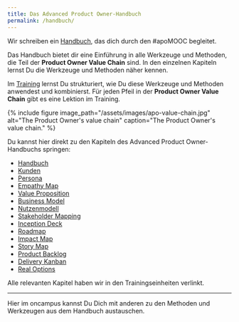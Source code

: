 ```yaml
---
title: Das Advanced Product Owner-Handbuch
permalink: /handbuch/
---
```


Wir schreiben ein [Handbuch][1], das dich durch den #apoMOOC begleitet.

Das Handbuch bietet dir eine Einführung in alle Werkzeuge und Methoden, die Teil der **Product Owner Value Chain** sind.
In den einzelnen Kapiteln lernst Du die Werkzeuge und Methoden näher kennen.

Im [Training][2] lernst Du strukturiert, wie Du diese Werkzeuge und Methoden anwendest und kombinierst.
Für jeden Pfeil in der **Product Owner Value Chain** gibt es eine Lektion im Training.

{% include figure image_path="/assets/images/apo-value-chain.jpg" alt="The Product Owner's value chain" caption="The Product Owner's value chain." %}

Du kannst hier direkt zu den Kapiteln des Advanced Product Owner-Handbuchs springen:

* [Handbuch][3] 
* [Kunden][4] 
* [Persona][5] 
* [Empathy Map][6] 
* [Value Proposition][7] 
* [Business Model][8] 
* [Nutzenmodell][9] 
* [Stakeholder Mapping][10] 
* [Inception Deck][11]
* [Roadmap][12]
* [Impact Map][13]
* [Story Map][14] 
* [Product Backlog][15] 
* [Delivery Kanban][16]
* [Real Options][17]


Alle relevanten Kapitel haben wir in den Trainingseinheiten verlinkt.

---- 

Hier im oncampus kannst Du Dich mit anderen zu den Methoden und Werkzeugen aus dem Handbuch austauschen.

[1]:	https://manual.adavancedproductowner.com/ "Advanced Product Owner Manual"
[2]:	https://www.oncampus.de/course/apoMOOC?chapter=2&selected_week=3 "Advanced Product Owner Training"
[3]:	https://manual.advancedproductowner.com/introduction/ "Einführung"
[4]:	https://manual.advancedproductowner.com/customers/
[5]:	https://manual.advancedproductowner.com/persona/
[6]:	https://manual.advancedproductowner.com/empathy-map/
[7]:	https://manual.advancedproductowner.com/value-proposition/
[8]:	https://manual.advancedproductowner.com/business-model/
[9]:	https://manual.advancedproductowner.com/value-model/
[10]:	https://manual.advancedproductowner.com/stakeholder-mapping/
[11]:	https://manual.advancedproductowner.com/inception-deck/
[12]:	https://manual.advancedproductowner.com/roadmap/
[13]:	https://manual.advancedproductowner.com/impact-map/
[14]:	https://manual.advancedproductowner.com/story-map/
[15]:	https://manual.advancedproductowner.com/product-backlog/ "Product Backlog"
[16]:	https://manual.advancedproductowner.com/delivery-kanban/
[17]:	https://manual.advancedproductowner.com/real-options/ "Real Options"